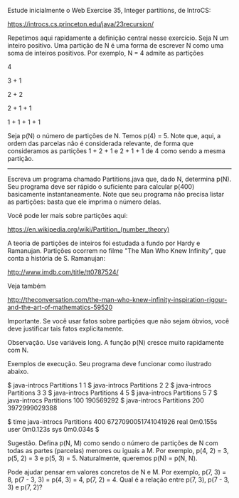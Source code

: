 Estude inicialmente o Web Exercise 35, Integer partitions, de IntroCS:

https://introcs.cs.princeton.edu/java/23recursion/

Repetimos aqui rapidamente a definição central nesse exercício. Seja N um inteiro positivo. Uma partição de N é uma forma de escrever N como uma soma de inteiros positivos. Por exemplo, N = 4 admite as partições

4

3 + 1

2 + 2

2 + 1 + 1

1 + 1 + 1 + 1

Seja p(N) o número de partições de N. Temos p(4) = 5. Note que, aqui, a ordem das parcelas não é considerada relevante, de forma que consideramos as partições 1 + 2 + 1 e 2 + 1 + 1 de 4 como sendo a mesma partição.

-------------------

Escreva um programa chamado Partitions.java que, dado N, determina p(N). Seu programa deve ser rápido o suficiente para calcular p(400) basicamente instantaneamente. Note que seu programa não precisa listar as partições: basta que ele imprima o número delas.

Você pode ler mais sobre partições aqui:

https://en.wikipedia.org/wiki/Partition_(number_theory)

A teoria de partições de inteiros foi estudada a fundo por Hardy e Ramanujan. Partições ocorrem no filme "The Man Who Knew Infinity", que conta a história de S. Ramanujan:

http://www.imdb.com/title/tt0787524/

Veja também

http://theconversation.com/the-man-who-knew-infinity-inspiration-rigour-and-the-art-of-mathematics-59520

Importante. Se você usar fatos sobre partições que não sejam óbvios, você deve justificar tais fatos explicitamente.

Observação. Use variáveis long. A função p(N) cresce muito rapidamente com N.

Exemplos de execução.  Seu programa deve funcionar como ilustrado abaixo.

$ java-introcs Partitions 1
1
$ java-introcs Partitions 2
2
$ java-introcs Partitions 3
3
$ java-introcs Partitions 4
5
$ java-introcs Partitions 5
7
$ java-introcs Partitions 100
190569292
$ java-introcs Partitions 200
3972999029388


$ time java-introcs Partitions 400
6727090051741041926
real 0m0.155s
user 0m0.123s
sys 0m0.034s
$



Sugestão. Defina p(N, M) como sendo o número de partições de N com todas as partes (parcelas) menores ou iguais a M. Por exemplo, p(4, 2) = 3, p(5, 2) = 3 e p(5, 3) = 5. Naturalmente, queremos p(N) = p(N, N).

Pode ajudar pensar em valores concretos de N e M. Por exemplo, p(7, 3) = 8, p(7 - 3, 3) = p(4, 3) = 4, p(7, 2) = 4. Qual é a relação entre p(7, 3), p(7 - 3, 3) e p(7, 2)?
